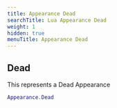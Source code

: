 ```yaml
---
title: Appearance Dead
searchTitle: Lua Appearance Dead
weight: 1
hidden: true
menuTitle: Appearance Dead
---
```

## Dead

This represents a Dead Appearance
```lua
Appearance.Dead
```